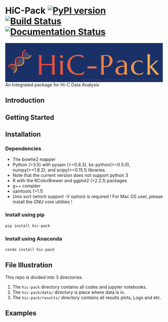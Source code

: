 # HiC-Pack [![PyPI version](https://badge.fury.io/py/hic-pack.svg)](https://badge.fury.io/py/hic-pack) [![Build Status](https://travis-ci.org/Naghipourfar/HiC-Pack.svg?branch=master)](https://travis-ci.org/Naghipourfar/HiC-Pack) [![Documentation Status](https://readthedocs.org/projects/hic-pack/badge/?version=latest)](https://hic-pack.readthedocs.io/en/latest/?badge=latest)

<img align="center" src="./logo/logo-main.png?raw=true">
An Integrated package for Hi-C Data Analysis

## Introduction
## Getting Started

## Installation

### Dependencies
- The bowtie2 mapper
- Python (>3.5) with pysam (>=0.8.3), bx-python(>=0.5.0), numpy(>=1.8.2), and scipy(>=0.15.1) libraries.
- Note that the current version does not support python 3
- R with the RColorBrewer and ggplot2 (>2.2.1) packages
- g++ compiler
- samtools (>1.1)
- Unix sort (which support -V option) is required ! For Mac OS user, please install the GNU core utilities !

### Install using pip
```bash
pip install hic-pack
```

### Install using Anaconda
```bash
conda install hic-pack
```



## File Illustration
This repo is divided into 3 directories.
 1. The `hic-pack` directory contains all codes and jupyter notebooks.
 2. The `hic-pack/data/` directory is place where data is in.
 3. The `hic-pack/results/` directory contains all results plots, Logs and etc.


## Examples
